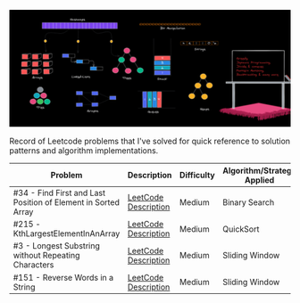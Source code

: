 ![Data Structures & Algorithms](./datastructuresalgorithms.png)


Record of Leetcode problems that I've solved for quick reference to solution patterns and algorithm implementations.

 Problem | Description  | Difficulty | Algorithm/Strategy Applied | Solution Status
--- | --- | --- | --- | --- |
#34 - Find First and Last Position of Element in Sorted Array | [LeetCode Description](https://leetcode.com/problems/find-first-and-last-position-of-element-in-sorted-array/) | Medium | Binary Search |  [Completed](https://github.com/idkburkes/Study-Of-Algorithms/blob/master/Medium/Binary%20Search/FindFirstAndLastPositionOfElementInSortedArray.java) |
#215 -KthLargestElementInAnArray| [LeetCode Description](https://leetcode.com/problems/kth-largest-element-in-an-array/) | Medium | QuickSort | [Completed](https://github.com/idkburkes/Study-Of-Algorithms/blob/master/Medium/QuickSort/KthLargestElementInAnArray.java)  |   
 #3 - Longest Substring without Repeating Characters    |  [LeetCode Description](https://leetcode.com/problems/longest-substring-without-repeating-characters/) | Medium  | Sliding Window | [Completed](https://github.com/idkburkes/Study-Of-Algorithms/blob/master/Medium/Sliding%20Window/LongestSubstringWithoutRepeatingCharacter.java) |  
 #151 - Reverse Words in a String | [LeetCode Description](https://leetcode.com/problems/reverse-words-in-a-string/) | Medium | Sliding Window | [Completed](https://github.com/idkburkes/Algorithm-Practice/blob/master/Medium/Sliding%20Window/ReverseWordsInAString.java) |